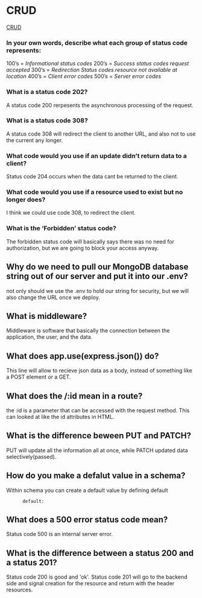 # CRUD # 

[CRUD](https://www.moesif.com/blog/technical/api-design/Which-HTTP-Status-Code-To-Use-For-Every-CRUD-App/)
### In your own words, describe what each group of status code represents:
100’s = *Informational status codes* 
200’s = *Success status codes request accepted*
300’s = *Redirection Status codes resource not available at location* 
400’s = *Client error codes* 
500’s = *Server error codes* 
### What is a status code 202?
A status code 200 rerpesents the asynchronous processing of the request. 
### What is a status code 308?
A status code 308 will redirect the client to another URL, and also not to use the current any longer. 
### What code would you use if an update didn’t return data to a client?
Status code 204 occurs when the data cant be returned to the client. 
### What code would you use if a resource used to exist but no longer does?
I think we could use code 308, to redirect the client. 
### What is the ‘Forbidden’ status code?
The forbidden status code will basically says there was no need for authorization, but we are going to block your access anyway. 

## Why do we need to pull our MongoDB database string out of our server and put it into our .env?
not only should we use the .env to hold our string for security, but we will also change the URL once we deploy. 
## What is middleware?
Middleware is software that basically the connection between the application, the user, and the data. 
## What does app.use(express.json()) do?
This line will allow to recieve json data as a body, instead of something like a  POST element or a GET.  
## What does the /:id mean in a route?
the :id is a parameter that can be accessed with the request method. This can looked at like the id attributes in HTML.
## What is the difference beween PUT and PATCH?
PUT will update all the information all at once, while PATCH updated data selectively(passed). 
## How do you make a defalut value in a schema?
Within schema you can create a default value by defining default 

          default: 
          
          
## What does a 500 error status code mean?
Status code 500 is an internal server error. 
## What is the difference between a status 200 and a status 201?
Status code 200 is good and 'ok'. Status code 201 will go to the backend side and signal creation for the resource and return with the header resources. 
